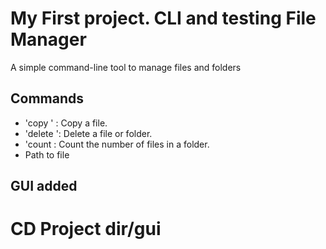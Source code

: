 # My First project. CLI and testing File Manager

A simple command-line tool to manage files and folders

## Commands
- 'copy <source> <destination>' : Copy a file.
- 'delete <path>': Delete a file or folder.
- 'count <folder> : Count the number of files in a folder.
-  <path> Path to file


## GUI added 
# CD Project dir/gui